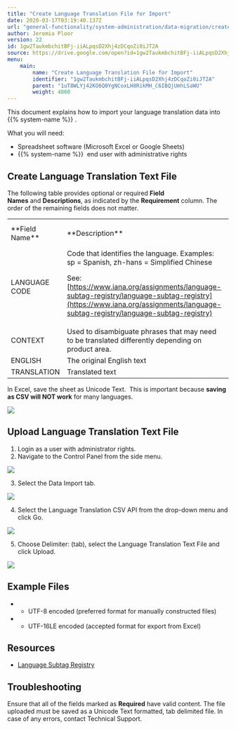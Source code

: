 ```yaml
---
title: "Create Language Translation File for Import"
date: 2020-03-17T03:19:40.137Z
url: "general-functionality/system-administration/data-migration/create-language-translation-file-for-import.html"
author: Jeremia Ploor
version: 22
id: 1gw2TaukmbchitBFj-iiALpqsD2Xhj4zDCqoZi0iJT2A
source: https://drive.google.com/open?id=1gw2TaukmbchitBFj-iiALpqsD2Xhj4zDCqoZi0iJT2A
menu:
    main:
        name: "Create Language Translation File for Import"
        identifier: "1gw2TaukmbchitBFj-iiALpqsD2Xhj4zDCqoZi0iJT2A"
        parent: "1uT8WLYj42KO6Q0YgNCoxLH8RikMH_C6IBQjUmhLSaWU"
        weight: 4860
---
```

This document explains how to import your language translation data into  {{% system-name %}} .

What you will need:

* Spreadsheet software (Microsoft Excel or Google Sheets)
* {{% system-name %}}  end user with administrative rights

## Create Language Translation Text File

The following table provides optional or required **Field Names** and **Descriptions**, as indicated by the **Requirement** column. The order of the remaining fields does not matter.



<table>
  <tr>
    <td>
**Field Name**    </td>
    <td>
**Description**    </td>
    <td>
**Requirement**    </td>
    <td>
**Column Header Name**    </td>
  </tr>
  <tr>
    <td>
LANGUAGE CODE    </td>
    <td>
Code that identifies the language. Examples: sp = Spanish, zh-hans = Simplified Chinese

See: [https://www.iana.org/assignments/language-subtag-registry/language-subtag-registry](https://www.iana.org/assignments/language-subtag-registry/language-subtag-registry)    </td>
    <td>
**Required**    </td>
    <td>
LANGUAGE CODE    </td>
  </tr>
  <tr>
    <td>
CONTEXT    </td>
    <td>
Used to disambiguate phrases that may need to be translated differently depending on product area.    </td>
    <td>
**Optional**    </td>
    <td>
CONTEXT    </td>
  </tr>
  <tr>
    <td>
ENGLISH    </td>
    <td>
The original English text    </td>
    <td>
**Required**    </td>
    <td>
ENGLISH    </td>
  </tr>
  <tr>
    <td>
TRANSLATION    </td>
    <td>
Translated text    </td>
    <td>
**Required**    </td>
    <td>
TRANSLATION    </td>
  </tr>
</table>



In Excel, save the sheet as Unicode Text.  This is important because **saving as CSV will NOT work** for many languages.

![](../../../external_files/a706ec6de243883cadce1f6fa6e8851c.png)

## Upload Language Translation Text File

1. Login as a user with administrator rights.
2. Navigate to the Control Panel from the side menu.



![](../../../external_files/f7321acaa475d389413c8960f680181a.png)



3. Select the Data Import tab.



![](../../../external_files/6ad90004bcde1af68316b8ca0dc908ba.png)



4. Select the Language Translation CSV API from the drop-down menu and click Go.



![](../../../external_files/4bd0a5209d4737a6e41b314a8d4ab323.png)



5. Choose Delimiter: (tab), select the Language Translation Text File and click Upload.

![](../../../external_files/56e491cf5c23c688422a7d5d2e833c12.png)



## Example Files

* - UTF-8 encoded (preferred format for manually constructed files)
* - UTF-16LE encoded (accepted format for export from Excel)

## Resources

* [Language Subtag Registry](https://www.iana.org/assignments/language-subtag-registry/language-subtag-registry)

## Troubleshooting

Ensure that all of the fields marked as **Required** have valid content. The file uploaded must be saved as a Unicode Text formatted, tab delimited file. In case of any errors, contact Technical Support.

